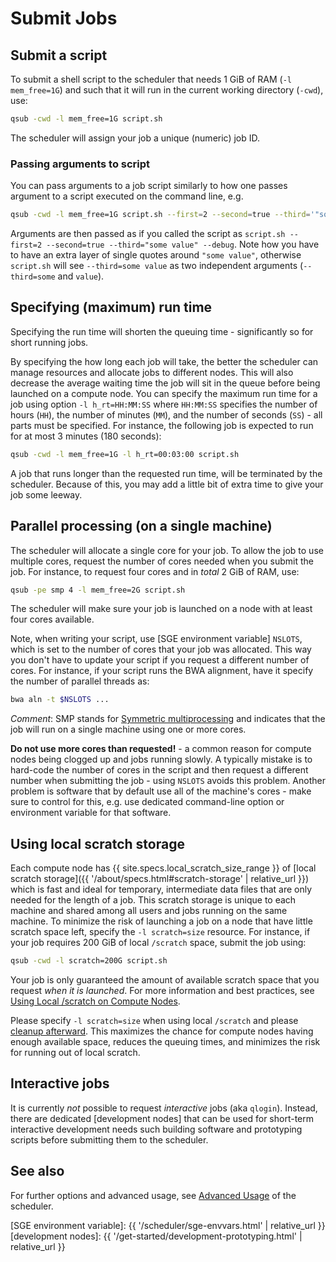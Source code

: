 # Submit Jobs

## Submit a script

To submit a shell script to the scheduler that needs 1 GiB of RAM (`-l mem_free=1G`) and such that it will run in the current working directory (`-cwd`), use:
```sh
qsub -cwd -l mem_free=1G script.sh
```
The scheduler will assign your job a unique (numeric) job ID.



### Passing arguments to script

You can pass arguments to a job script similarly to how one passes argument to a script executed on the command line, e.g.
```sh
qsub -cwd -l mem_free=1G script.sh --first=2 --second=true --third='"some value"' --debug
```
Arguments are then passed as if you called the script as `script.sh --first=2 --second=true --third="some value" --debug`.  Note how you have to have an extra layer of single quotes around `"some value"`, otherwise `script.sh` will see `--third=some value` as two independent arguments (`--third=some` and `value`).


## Specifying (maximum) run time

<div class="alert alert-info" role="alert">
Specifying the run time will shorten the queuing time - significantly so for short running jobs.
</div>

By specifying the how long each job will take, the better the scheduler can manage resources and allocate jobs to different nodes.  This will also decrease the average waiting time the job will sit in the queue before being launched on a compute node.  You can specify the maximum run time for a job using option `-l h_rt=HH:MM:SS` where `HH:MM:SS` specifies the number of hours (`HH`), the number of minutes (`MM`), and the number of seconds (`SS`) - all parts must be specified.  For instance, the following job is expected to run for at most 3 minutes (180 seconds):
```sh
qsub -cwd -l mem_free=1G -l h_rt=00:03:00 script.sh
```

<div class="alert alert-warning" role="alert">
A job that runs longer than the requested run time, will be terminated by the scheduler.  Because of this, you may add a little bit of extra time to give your job some leeway.
</div>




## Parallel processing (on a single machine)

The scheduler will allocate a single core for your job.  To allow the job to use multiple cores, request the number of cores needed when you submit the job.  For instance, to request four cores and in _total_ 2 GiB of RAM, use:
```sh
qsub -pe smp 4 -l mem_free=2G script.sh
```
The scheduler will make sure your job is launched on a node with at least four cores available.

Note, when writing your script, use [SGE environment variable] `NSLOTS`, which is set to the number of cores that your job was allocated.  This way you don't have to update your script if you request a different number of cores.  For instance, if your script runs the BWA alignment, have it specify the number of parallel threads as:
```sh
bwa aln -t $NSLOTS ...
```

_Comment_: SMP stands for [Symmetric multiprocessing](https://en.wikipedia.org/wiki/Symmetric_multiprocessing) and indicates that the job will run on a single machine using one or more cores.


<div class="alert alert-danger" role="alert">
<strong>Do not use more cores than requested!</strong> - a common reason for compute nodes being clogged up and jobs running slowly.  A typically mistake is to hard-code the number of cores in the script and then request a different number when submitting the job - using <code>NSLOTS</code> avoids this problem.  Another problem is software that by default use all of the machine's cores - make sure to control for this, e.g. use dedicated command-line option or environment variable for that software.
</div>


## Using local scratch storage

Each compute node has {{ site.specs.local_scratch_size_range }} of [local scratch storage]({{ '/about/specs.html#scratch-storage' | relative_url }}) which is fast and ideal for temporary, intermediate data files that are only needed for the length of a job.  This scratch storage is unique to each machine and shared among all users and jobs running on the same machine.  To minimize the risk of launching a job on a node that have little scratch space left, specify the `-l scratch=size` resource.  For instance, if your job requires 200 GiB of local `/scratch` space, submit the job using:
```sh
qsub -cwd -l scratch=200G script.sh
```

Your job is only guaranteed the amount of available scratch space that you request _when it is launched_.  For more information and best practices, see [Using Local /scratch on Compute Nodes](using-local-scratch.html).

<div class="alert alert-warning" role="alert">
Please specify <code>-l scratch=size</code> when using local <code>/scratch</code> and please <a href="using-local-scratch.html">cleanup afterward</a>.  This maximizes the chance for compute nodes having enough available space, reduces the queuing times, and minimizes the risk for running out of local scratch.
</div>



## Interactive jobs

It is currently _not_ possible to request _interactive_ jobs (aka `qlogin`).  Instead, there are dedicated [development nodes] that can be used for short-term interactive development needs such building software and prototyping scripts before submitting them to the scheduler.


## See also

For further options and advanced usage, see [Advanced Usage](advanced-usage.html) of the scheduler.

[SGE environment variable]: {{ '/scheduler/sge-envvars.html' | relative_url }}
[development nodes]: {{ '/get-started/development-prototyping.html' | relative_url }}
